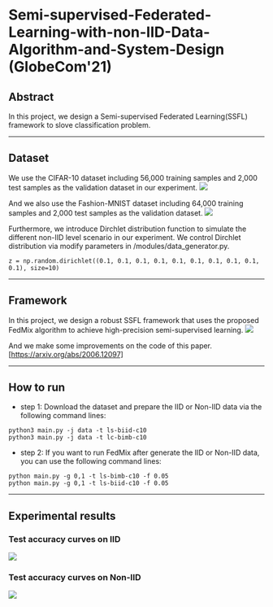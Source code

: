 # Semi-supervised-Federated-Learning-with-non-IID-Data-Algorithm-and-System-Design (GlobeCom'21)
## Abstract
In this project, we design a Semi-supervised Federated Learning(SSFL) framework to slove classification problem.

----
## Dataset
We use the CIFAR-10 dataset including 56,000 training samples and 2,000 test samples as the validation dataset in our experiment. 
![](https://storage.googleapis.com/kaggle-competitions/kaggle/3649/media/cifar-10.png)

And we also use the Fashion-MNIST dataset including 64,000 training samples and 2,000 test samples as the validation dataset.
![](https://codimd.xixiaoyao.cn/uploads/upload_9c41649d86cb07726c6b9d98dd6fbb8e.png)

Furthermore, we introduce Dirchlet distribution function to simulate the different non-IID level scenario in our experiment. We control Dirchlet distribution via modify parameters in  /modules/data_generator.py.
```python=
z = np.random.dirichlet((0.1, 0.1, 0.1, 0.1, 0.1, 0.1, 0.1, 0.1, 0.1, 0.1), size=10)
```

----

## Framework
In this project, we design a robust SSFL framework that uses the proposed FedMix algorithm to achieve high-precision semi-supervised learning.
![](https://codimd.xixiaoyao.cn/uploads/upload_625e1279e52f2a17729d28221c56e855.png)

And we make some improvements on the code of this paper. [https://arxiv.org/abs/2006.12097]


----
## How to run
* step 1: Download the dataset and prepare the IID or Non-IID data via the following command lines:
```python=
python3 main.py -j data -t ls-biid-c10
python3 main.py -j data -t lc-bimb-c10
```
* step 2: If you want to run FedMix after generate the IID or Non-IID data, you can use the following command lines:
```python=
python main.py -g 0,1 -t ls-bimb-c10 -f 0.05
python main.py -g 0,1 -t ls-biid-c10 -f 0.05
```

----
## Experimental results
### Test accuracy curves on IID
![](https://codimd.xixiaoyao.cn/uploads/upload_543a9548e43354a18acfe34c66e1e967.png)


### Test accuracy curves on Non-IID
![](https://codimd.xixiaoyao.cn/uploads/upload_e5e2d0dfca6c70ae8b07e7bfc25023a6.png)

